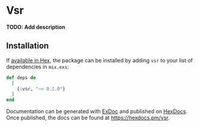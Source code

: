 # Vsr

**TODO: Add description**

## Installation

If [available in Hex](https://hex.pm/docs/publish), the package can be installed
by adding `vsr` to your list of dependencies in `mix.exs`:

```elixir
def deps do
  [
    {:vsr, "~> 0.1.0"}
  ]
end
```

Documentation can be generated with [ExDoc](https://github.com/elixir-lang/ex_doc)
and published on [HexDocs](https://hexdocs.pm). Once published, the docs can
be found at <https://hexdocs.pm/vsr>.

